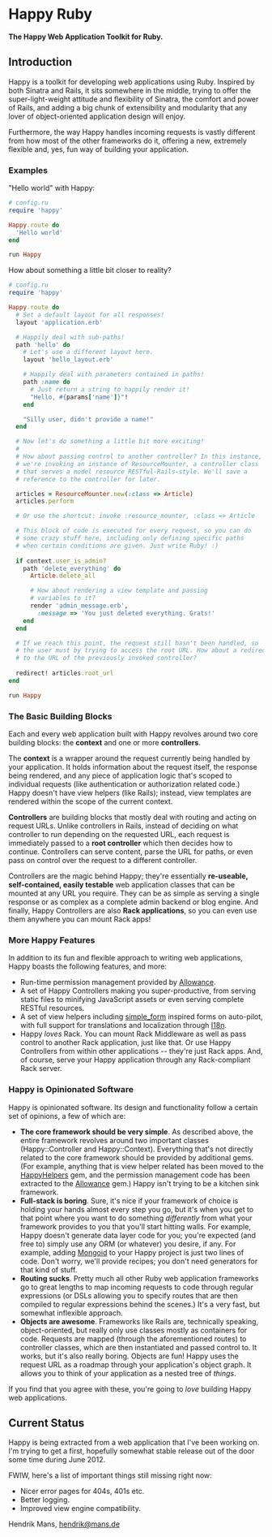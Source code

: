 # Happy Ruby

**The Happy Web Application Toolkit for Ruby.**

## Introduction

Happy is a toolkit for developing web applications using Ruby. Inspired by both Sinatra and Rails, it sits somewhere in the middle, trying to offer the super-light-weight attitude and flexibility of Sinatra, the comfort and power of Rails, and adding a big chunk of extensibility and modularity that any lover of object-oriented application design will enjoy.

Furthermore, the way Happy handles incoming requests is vastly different from how most of the other frameworks do it, offering a new, extremely flexible and, yes, fun way of building your application.

### Examples

"Hello world" with Happy:

```ruby
# config.ru
require 'happy'

Happy.route do
  'Hello world'
end

run Happy
```

How about something a little bit closer to reality?

``` ruby
# config.ru
require 'happy'

Happy.route do
  # Set a default layout for all responses!
  layout 'application.erb'

  # Happily deal with sub-paths!
  path 'hello' do
    # Let's use a different layout here.
    layout 'hello_layout.erb'

    # Happily deal with parameters contained in paths!
    path :name do
      # Just return a string to happily render it!
      "Hello, #{params['name']}"!
    end

    "Silly user, didn't provide a name!"
  end

  # Now let's do something a little bit more exciting!
  #
  # How about passing control to another controller? In this instance,
  # we're invoking an instance of ResourceMounter, a controller class
  # that serves a model resource RESTful-Rails-style. We'll save a 
  # reference to the controller for later.

  articles = ResourceMounter.new(:class => Article)
  articles.perform

  # Or use the shortcut: invoke :resource_mounter, :class => Article

  # This block of code is executed for every request, so you can do
  # some crazy stuff here, including only defining specific paths
  # when certain conditions are given. Just write Ruby! :)
  
  if context.user_is_admin?
    path 'delete_everything' do
      Article.delete_all

      # How about rendering a view template and passing
      # variables to it?
      render 'admin_message.erb',
        :message => 'You just deleted everything. Grats!'
    end
  end

  # If we reach this point, the request still hasn't been handled, so
  # the user must by trying to access the root URL. How about a redirect
  # to the URL of the previously invoked controller?
  
  redirect! articles.root_url
end

run Happy
```


### The Basic Building Blocks

Each and every web application built with Happy revolves around two core building blocks: the **context** and one or more **controllers**.

The **context** is a wrapper around the request currently being handled by your application. It holds information about the request itself, the response being rendered, and any piece of application logic that's scoped to individual requests (like authentication or authorization related code.) Happy doesn't have view helpers (like Rails); instead, view templates are rendered within the scope of the current context.

**Controllers** are building blocks that mostly deal with routing and acting on request URLs. Unlike controllers in Rails, instead of deciding on what controller to run depending on the requested URL, each request is immediately passed to a **root controller** which then decides how to continue. Controllers can serve content, parse the URL for paths, or even pass on control over the request to a different controller.

Controllers are the magic behind Happy; they're essentially **re-useable, self-contained, easily testable** web application classes that can be mounted at any URL you require. They can be as simple as serving a single response or as complex as a complete admin backend or blog engine. And finally, Happy Controllers are also **Rack applications**, so you can even use them anywhere you can mount Rack apps!


### More Happy Features

In addition to its fun and flexible approach to writing web applications, Happy boasts the following features, and more:

* Run-time permission management provided by [Allowance](https://github.com/hmans/allowance).
* A set of Happy Controllers making you super-productive, from serving static files to minifying JavaScript assets or even serving complete RESTful resources.
* A set of view helpers including [simple_form](https://github.com/plataformatec/simple_form) inspired forms on auto-pilot, with full support for translations and localization through [I18n](https://github.com/svenfuchs/i18n).
* Happy _loves_ Rack. You can mount Rack Middleware as well as pass control to another Rack application, just like that. Or use Happy Controllers from within other applications -- they're just Rack apps. And, of course, serve your Happy application through any Rack-compliant Rack server.


### Happy is Opinionated Software

Happy is opinionated software. Its design and functionality follow a certain set of opinions, a few of which are:

* **The core framework should be very simple**. As described above, the entire framework revolves around two important classes (Happy::Controller and Happy::Context). Everything that's not directly related to the core framework should be provided by additional gems. (For example, anything that is view helper related has been moved to the [HappyHelpers](https://github.com/hmans/happy-helpers) gem, and the permission management code has been extracted to the [Allowance](https://github.com/hmans/allowance) gem.) Happy isn't trying to be a kitchen sink framework.
* **Full-stack is boring**. Sure, it's nice if your framework of choice is holding your hands almost every step you go, but it's when you get to that point where you want to do something _differently_ from what your framework provides to you that you'll start hitting walls. For example, Happy doesn't generate data layer code for you; you're expected (and free to) simply use any ORM (or whatever) you desire, if any. For example, adding [Mongoid](http://mongoid.org/) to your Happy project is just two lines of code. Don't worry, we'll provide recipes; you don't need generators for that kind of stuff.
* **Routing sucks**. Pretty much all other Ruby web application frameworks go to great lengths to map incoming requests to code through regular expressions (or DSLs allowing you to specify routes that are then compiled to regular expressions behind the scenes.) It's a very fast, but somewhat inflexible approach.
* **Objects are awesome**. Frameworks like Rails are, technically speaking, object-oriented, but really only use classes mostly as containers for code. Requests are mapped (through the aforementioned routes) to controller classes, which are then instantiated and passed control to. It works, but it's also really boring. Objects are fun! Happy uses the request URL as a roadmap through your application's object graph. It allows you to think of your application as a nested tree of _things_.

If you find that you agree with these, you're going to _love_ building Happy web applications.


## Current Status

Happy is being extracted from a web application that I've been working on. I'm trying to get a first, hopefully somewhat stable release out of the door some time during June 2012.

FWIW, here's a list of important things still missing right now:

* Nicer error pages for 404s, 401s etc.
* Better logging.
* Improved view engine compatibility.

Hendrik Mans, hendrik@mans.de
